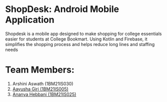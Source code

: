 # ShopDesk: Android Mobile Application
Shopdesk is a mobile app designed to make shopping for college essentials easier for students at College Bookmart. Using Kotlin and Firebase, it simplifies the shopping process and helps reduce long lines and staffing needs

# Team Members:
1. Arshini Aswath (1BM21IS030) 
2. [Aayusha Giri (1BM21IS005)](https://github.com/aayusha110)
3. [Ananya Hebbani (1BM21IS025)](https://github.com/HebbaniAnanya)

